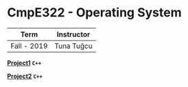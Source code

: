 # CmpE322 - Operating System

Term | Instructor
-----| ----------
Fall - 2019 | Tuna Tuğcu



**[Project1](https://github.com/bekir96/BOUN_PROJECTS/tree/master/CMPE322/Project1) `C++`**

**[Project2](https://github.com/bekir96/BOUN_PROJECTS/tree/master/CMPE322/Project2) `C++`**


